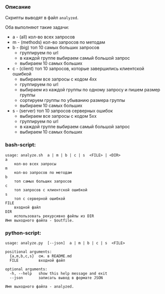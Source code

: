 ### Описание  
Скрипты выводят в файл `analyzed`.  

Оба выполняют такие задачи:  
* a - (all) кол-во всех запросов  
* m - (methods) кол-во запросов по методам   
* b - (big) топ 10 самых больших запросов  
    * группируем по url  
    * в каждой группе выбираем самый большой запрос  
    * выбираем 10 самых больших 
* c - (client) топ 10 запросов, которые завершились клиентской ошибкой  
    * выбираем все запросы с кодом 4xx
    * группируем по url  
    * выбираем из каждой группы по одному запросу и пишем размер группы
    * сортируем группы по убыванию размера группы
    * выбираем 10 самых больших 
* s - (server) топ 10 запросов серверных ошибок  
    * выбираем все запросы с кодом 5xx
    * группируем по url  
    * в каждой группе выбираем самый большой запрос  
    * выбираем 10 самых больших 

### bash-script:
```
usage: analyze.sh  a | m | b | c | s  <FILE> | <DIR>
a
    кол-во всех запросы
m
    кол-во запросов по методам
b
    топ самых больших запросов
c
    топ запросов с клиентской ошибкой
s
    топ с серверной ошибкой
FILE
    входной файл
DIR
    использовать рекурсивно файлы из DIR
Имя выходного файла - $outfile.
```

### python-script:
```
usage: analyze.py  [--json]  a | m | b | c | s  <FILE>

positional arguments:
  {a,m,b,c,s}  см. в README.md
  FILE         входной файл

optional arguments:
  -h, --help   show this help message and exit
  --json       записать вывод в формате JSON

Имя выходного файла - analyzed.
```
